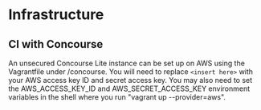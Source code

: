 # Infrastructure

## CI with Concourse

An unsecured Concourse Lite instance can be set up on AWS using the Vagrantfile under /concourse.
You will need to replace ```<insert here>``` with your AWS access key ID and secret access key.
You may also need to set the AWS_ACCESS_KEY_ID and AWS_SECRET_ACCESS_KEY environment variables in the shell where you run "vagrant up --provider=aws".
